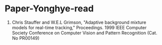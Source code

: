 # Paper-Yonghye-read

1. Chris Stauffer and W.E.L Grimson, "Adaptive background mixture models for real-time tracking," Proceedings. 1999 IEEE Computer Society Conference on Computer Vision and Pattern Recognition (Cat. No PR00149)

